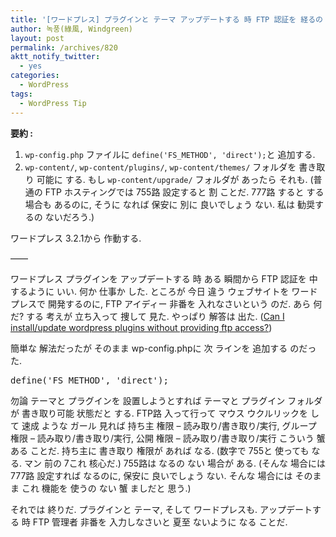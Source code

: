 ```yaml
---
title: '[ワードプレス] プラグインと テーマ アップデートする 時 FTP 認証を 経るの ないように するためには'
author: 녹풍(綠風, Windgreen)
layout: post
permalink: /archives/820
aktt_notify_twitter:
  - yes
categories:
  - WordPress
tags:
  - WordPress Tip
---
```

**要約 :**

1.  `wp-config.php` ファイルに `define('FS_METHOD', 'direct');`と 追加する.
2.  `wp-content/`, `wp-content/plugins/`, `wp-content/themes/` フォルダを 書き取り 可能に する. もし `wp-content/upgrade/` フォルダが あったら それも. (普通の FTP ホスティングでは 755路 設定すると 割 ことだ. 777路 すると する 場合も あるのに, そうに なれば 保安に 別に 良いでしょう ない. 私は 勧奨するの ないだろう.)

ワードプレス 3.2.1から 作動する.

&#8212;&#8212;

ワードプレス プラグインを アップデートする 時 ある 瞬間から FTP 認証を 中 するように いい. 何か 仕事か した. ところが 今日 違う ウェブサイトを ワードプレスで 開発するのに, FTP アイディー 非番を 入れなさいという のだ. あら 何だ? する 考えが 立ち入って 捜して 見た. やっぱり 解答は 出た. (<a target="_top" href="http://stackoverflow.com/questions/640409/can-i-install-update-wordpress-plugins-without-providing-ftp-access">Can I install/update wordpress plugins without providing ftp access?</a>)

簡単な 解法だったが そのまま wp-config.phpに 次 ラインを 追加する のだった.

<pre>define(&#039;FS_METHOD&#039;, &#039;direct&#039;);</pre>

勿論 テーマと プラグインを 設置しようとすれば テーマと プラグイン フォルダが 書き取り可能 状態だと する. FTP路 入って行って マウス ウクルリックを して 速成 ような ガール 見れば 持ち主 権限 &#8211; 読み取り/書き取り/実行, グループ 権限 &#8211; 読み取り/書き取り/実行, 公開 権限 &#8211; 読み取り/書き取り/実行 こういう 蟹 ある ことだ. 持ち主に 書き取り 権限が あれば なる. (数字で 755と 使っても なる. マン 前の 7これ 核心だ.) 755路は なるの ない 場合が ある. (そんな 場合には 777路 設定すれば なるのに, 保安に 良いでしょう ない. そんな 場合には そのまま これ 機能を 使うの ない 蟹 ましだと 思う.)

それでは 終りだ. プラグインと テーマ, そして ワードプレスも. アップデートする 時 FTP 管理者 非番を 入力しなさいと 夏至 ないように なる ことだ.